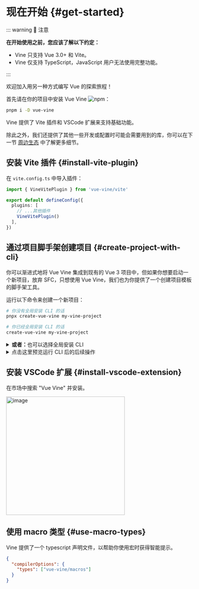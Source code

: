 # 现在开始 {#get-started}

::: warning 🚨 注意

<b>在开始使用之前，您应该了解以下约定：</b>

- Vine 只支持 <span class="hlmark">Vue 3.0+</span> 和 <span class="hlmark">Vite</span>。
- Vine <span class="hlmark">仅支持 TypeScript</span>，JavaScript 用户无法使用完整功能。

:::

欢迎加入用另一种方式编写 Vue 的探索旅程！

首先请在你的项目中安装 Vue Vine ![npm](https://img.shields.io/npm/v/vue-vine)：

```bash
pnpm i -D vue-vine
```

Vine 提供了 Vite 插件和 VSCode 扩展来支持基础功能。

除此之外，我们还提供了其他一些开发或配置时可能会需要用到的库，你可以在下一节 [周边生态](./ecosystem.md) 中了解更多细节。

## 安装 Vite 插件 {#install-vite-plugin}

在 `vite.config.ts` 中导入插件：

```ts
import { VineVitePlugin } from 'vue-vine/vite'

export default defineConfig({
  plugins: [
    // ...其他插件
    VineVitePlugin()
  ],
})
```

## 通过项目脚手架创建项目 {#create-project-with-cli}

你可以渐进式地将 Vue Vine 集成到现有的 Vue 3 项目中，但如果你想要启动一个新项目，放弃 SFC，只想使用 Vue Vine，我们也为你提供了一个创建项目模板的脚手架工具。

运行以下命令来创建一个新项目：

```bash
# 你没有全局安装 CLI 的话
pnpx create-vue-vine my-vine-project

# 你已经全局安装 CLI 的话
create-vue-vine my-vine-project
```

<details>
<summary class="text-sm text-gray-500 cursor-pointer"><b>或者：</b>也可以选择全局安装 CLI</summary>

```bash
pnpm i -g create-vue-vine
```

</details>

<details>
<summary class="text-sm text-gray-500 cursor-pointer">点击这里预览运行 CLI 后的后续操作</summary>

```text
> pnpx create-vue-vine my-vine-project

...

┌  Vue Vine - Another style of writing Vue components
│
◇  Use Vue Router?
│  Yes
│
◇  Use Pinia as state management?
│  Yes
│
◇  Using atomized css?
│  - UnoCSS
│  - Tailwind
│  - No
│
◇  Install all dependencies for the project now?
│  Yes
│
◇  Project created at: /path/to/my-vine-project
│

...

◇  Dependencies installed!
│
└  You're all set! Now run:

   cd my-vine-project
   pnpm dev

   Happy hacking!
```

</details>

## 安装 VSCode 扩展 {#install-vscode-extension}

在市场中搜索 "Vue Vine" 并安装。

<img width="320" alt="image" src="/vscode-ext-download.png">

## 使用 macro 类型 {#use-macro-types}

Vine 提供了一个 typescript 声明文件，以帮助你使用宏时获得智能提示。

```json
{
  "compilerOptions": {
    "types": ["vue-vine/macros"]
  }
}
```
